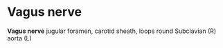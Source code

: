 # Vagus nerve

**Vagus nerve** jugular foramen, carotid sheath, loops round Subclavian
(R) aorta (L)
